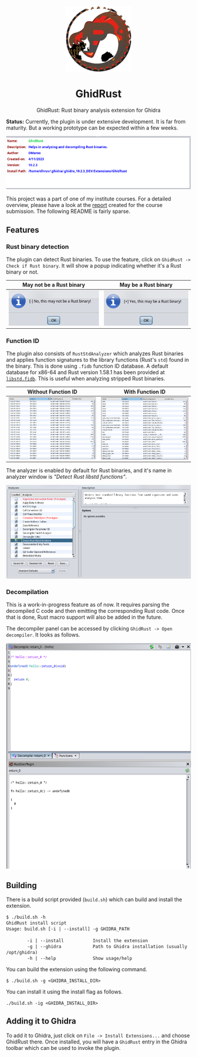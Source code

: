 <p align="center">
  <img width="180" src="./media/ghidrust.png" alt="GhidRust">
  <h1 align="center">GhidRust</h1>
  <p align="center">GhidRust: Rust binary analysis extension for Ghidra</p>
</p>

**Status:** Currently, the plugin is under extensive development. It is far from maturity. But a working prototype can be expected within a few weeks.

![](./media/extension_entry.png)

This project was a part of one of my institute courses. For a detailed overview, please have a look at the [report](./media/report.pdf) created for the course submission. The following README is fairly sparse.

## Features

### Rust binary detection

The plugin can detect Rust binaries. To use the feature, click on `GhidRust -> Check if Rust binary`. It will show a popup indicating whether it's a Rust binary or not.

May not be a Rust binary   |  May be a Rust binary
:-------------------------:|:-------------------------:
![](./media/not_rust_bin.png)   |  ![](./media/rust_bin.png)

### Function ID

The plugin also consists of `RustStdAnalyzer` which analyzes Rust binaries and applies function signatures to the library functions (Rust's `std`) found in the binary. This is done using `.fidb` function ID database. A default database for x86-64 and Rust version 1.58.1 has been provided at [`libstd.fidb`](./data/libstd-4c74cbab78ec4891.fidb). This is useful when analyzing stripped Rust binaries.

Without Function ID        |  With Function ID
:-------------------------:|:-------------------------:
![](./media/without_fid.png)   |  ![](./media/with_fid.png)

The analyzer is enabled by default for Rust binaries, and it's name in analyzer window is _"Detect Rust libstd functions"_.

![](./media/analyzer_entry.png)

### Decompilation

This is a work-in-progress feature as of now. It requires parsing the decompiled C code and then emitting the corresponding Rust code. Once that is done, Rust macro support will also be added in the future.

The decompiler panel can be accessed by clicking `GhidRust -> Open decompiler`. It looks as follows.

![](./media/return_0.png)

## Building

There is a build script provided (`build.sh`) which can build and install the extension.

```
$ ./build.sh -h
GhidRust install script
Usage: build.sh [-i | --install] -g GHIDRA_PATH

        -i | --install           Install the extension
        -g | --ghidra            Path to Ghidra installation (usually /opt/ghidra)
        -h | --help              Show usage/help
```

You can build the extension using the following command.

```
$ ./build.sh -g <GHIDRA_INSTALL_DIR>
```

You can install it using the install flag as follows.

```
./build.sh -ig <GHIDRA_INSTALL_DIR>
```

## Adding it to Ghidra

To add it to Ghidra, just click on `File -> Install Extensions...` and choose GhidRust there. Once installed, you will have a `GhidRust` entry in the Ghidra toolbar which can be used to invoke the plugin.

